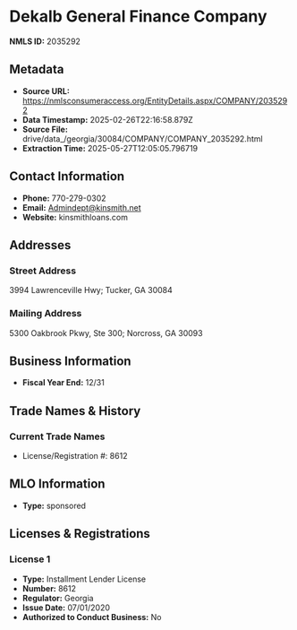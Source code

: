 # Dekalb General Finance Company

**NMLS ID:** 2035292

## Metadata
- **Source URL:** https://nmlsconsumeraccess.org/EntityDetails.aspx/COMPANY/2035292
- **Data Timestamp:** 2025-02-26T22:16:58.879Z
- **Source File:** drive/data_/georgia/30084/COMPANY/COMPANY_2035292.html
- **Extraction Time:** 2025-05-27T12:05:05.796719

## Contact Information
- **Phone:** 770-279-0302
- **Email:** Admindept@kinsmith.net
- **Website:** kinsmithloans.com

## Addresses
### Street Address
3994 Lawrenceville Hwy; Tucker, GA 30084

### Mailing Address
5300 Oakbrook Pkwy, Ste 300; Norcross, GA 30093

## Business Information
- **Fiscal Year End:** 12/31

## Trade Names & History
### Current Trade Names
- License/Registration #: 8612

## MLO Information
- **Type:** sponsored

## Licenses & Registrations

### License 1
- **Type:** Installment Lender License
- **Number:** 8612
- **Regulator:** Georgia
- **Issue Date:** 07/01/2020
- **Authorized to Conduct Business:** No
